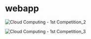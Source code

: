 # webapp
![Cloud Computing - 1st Competition_2](https://github.com/SalehBorhani/webapp/assets/95637102/a68c06b5-edc7-452c-96ce-5c887adb0e55)

![Cloud Computing - 1st Competition_3](https://github.com/SalehBorhani/webapp/assets/95637102/ff7fb360-ab7d-46d5-af29-c521cac421b1)

